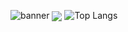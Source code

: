 ![banner](https://cdn.jsdelivr.net/gh/cursecodes/cursecodes/banner.png)
<img src="https://github-readme-stats.vercel.app/api?username=cursecodes&show_icons=true&theme=cobalt" align="center">
![Top Langs](https://github-readme-stats.vercel.app/api/top-langs/?username=cursecodes&theme=cobalt)
